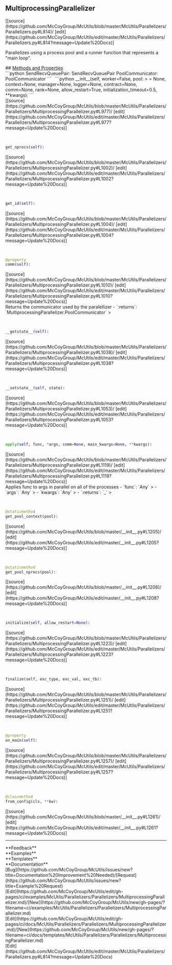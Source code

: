 ## <a id="McUtils.McUtils.Parallelizers.Parallelizers.MultiprocessingParallelizer">MultiprocessingParallelizer</a> 

<div class="docs-source-link" markdown="1">
[[source](https://github.com/McCoyGroup/McUtils/blob/master/McUtils/Parallelizers/Parallelizers.py#L814)/
[edit](https://github.com/McCoyGroup/McUtils/edit/master/McUtils/Parallelizers/Parallelizers.py#L814?message=Update%20Docs)]
</div>

Parallelizes using a  process pool and a runner
function that represents a "main loop".







<div class="collapsible-section">
 <div class="collapsible-section collapsible-section-header" markdown="1">
## <a class="collapse-link" data-toggle="collapse" href="#methods" markdown="1"> Methods and Properties</a> <a class="float-right" data-toggle="collapse" href="#methods"><i class="fa fa-chevron-down"></i></a>
 </div>
 <div class="collapsible-section collapsible-section-body collapse show" id="methods" markdown="1">
 ```python
SendRecvQueuePair: SendRecvQueuePair
PoolCommunicator: PoolCommunicator
```
<a id="McUtils.McUtils.Parallelizers.Parallelizers.MultiprocessingParallelizer.__init__" class="docs-object-method">&nbsp;</a> 
```python
__init__(self, worker=False, pool: <bound method BaseContext.Pool of <multiprocessing.context.DefaultContext instance>> = None, context=None, manager=None, logger=None, contract=None, comm=None, rank=None, allow_restart=True, initialization_timeout=0.5, **kwargs): 
```
<div class="docs-source-link" markdown="1">
[[source](https://github.com/McCoyGroup/McUtils/blob/master/McUtils/Parallelizers/Parallelizers/MultiprocessingParallelizer.py#L977)/
[edit](https://github.com/McCoyGroup/McUtils/edit/master/McUtils/Parallelizers/Parallelizers/MultiprocessingParallelizer.py#L977?message=Update%20Docs)]
</div>


<a id="McUtils.McUtils.Parallelizers.Parallelizers.MultiprocessingParallelizer.get_nprocs" class="docs-object-method">&nbsp;</a> 
```python
get_nprocs(self): 
```
<div class="docs-source-link" markdown="1">
[[source](https://github.com/McCoyGroup/McUtils/blob/master/McUtils/Parallelizers/Parallelizers/MultiprocessingParallelizer.py#L1002)/
[edit](https://github.com/McCoyGroup/McUtils/edit/master/McUtils/Parallelizers/Parallelizers/MultiprocessingParallelizer.py#L1002?message=Update%20Docs)]
</div>


<a id="McUtils.McUtils.Parallelizers.Parallelizers.MultiprocessingParallelizer.get_id" class="docs-object-method">&nbsp;</a> 
```python
get_id(self): 
```
<div class="docs-source-link" markdown="1">
[[source](https://github.com/McCoyGroup/McUtils/blob/master/McUtils/Parallelizers/Parallelizers/MultiprocessingParallelizer.py#L1004)/
[edit](https://github.com/McCoyGroup/McUtils/edit/master/McUtils/Parallelizers/Parallelizers/MultiprocessingParallelizer.py#L1004?message=Update%20Docs)]
</div>


<a id="McUtils.McUtils.Parallelizers.Parallelizers.MultiprocessingParallelizer.comm" class="docs-object-method">&nbsp;</a> 
```python
@property
comm(self): 
```
<div class="docs-source-link" markdown="1">
[[source](https://github.com/McCoyGroup/McUtils/blob/master/McUtils/Parallelizers/Parallelizers/MultiprocessingParallelizer.py#L1010)/
[edit](https://github.com/McCoyGroup/McUtils/edit/master/McUtils/Parallelizers/Parallelizers/MultiprocessingParallelizer.py#L1010?message=Update%20Docs)]
</div>
Returns the communicator used by the paralellizer
  - `:returns`: `MultiprocessingParallelizer.PoolCommunicator`
    >


<a id="McUtils.McUtils.Parallelizers.Parallelizers.MultiprocessingParallelizer.__getstate__" class="docs-object-method">&nbsp;</a> 
```python
__getstate__(self): 
```
<div class="docs-source-link" markdown="1">
[[source](https://github.com/McCoyGroup/McUtils/blob/master/McUtils/Parallelizers/Parallelizers/MultiprocessingParallelizer.py#L1038)/
[edit](https://github.com/McCoyGroup/McUtils/edit/master/McUtils/Parallelizers/Parallelizers/MultiprocessingParallelizer.py#L1038?message=Update%20Docs)]
</div>


<a id="McUtils.McUtils.Parallelizers.Parallelizers.MultiprocessingParallelizer.__setstate__" class="docs-object-method">&nbsp;</a> 
```python
__setstate__(self, state): 
```
<div class="docs-source-link" markdown="1">
[[source](https://github.com/McCoyGroup/McUtils/blob/master/McUtils/Parallelizers/Parallelizers/MultiprocessingParallelizer.py#L1053)/
[edit](https://github.com/McCoyGroup/McUtils/edit/master/McUtils/Parallelizers/Parallelizers/MultiprocessingParallelizer.py#L1053?message=Update%20Docs)]
</div>


<a id="McUtils.McUtils.Parallelizers.Parallelizers.MultiprocessingParallelizer.apply" class="docs-object-method">&nbsp;</a> 
```python
apply(self, func, *args, comm=None, main_kwargs=None, **kwargs): 
```
<div class="docs-source-link" markdown="1">
[[source](https://github.com/McCoyGroup/McUtils/blob/master/McUtils/Parallelizers/Parallelizers/MultiprocessingParallelizer.py#L1119)/
[edit](https://github.com/McCoyGroup/McUtils/edit/master/McUtils/Parallelizers/Parallelizers/MultiprocessingParallelizer.py#L1119?message=Update%20Docs)]
</div>
Applies func to args in parallel on all of the processes
  - `func`: `Any`
    > 
  - `args`: `Any`
    > 
  - `kwargs`: `Any`
    > 
  - `:returns`: `_`
    >


<a id="McUtils.McUtils.Parallelizers.Parallelizers.MultiprocessingParallelizer.get_pool_context" class="docs-object-method">&nbsp;</a> 
```python
@staticmethod
get_pool_context(pool): 
```
<div class="docs-source-link" markdown="1">
[[source](https://github.com/McCoyGroup/McUtils/blob/master/__init__.py#L1205)/
[edit](https://github.com/McCoyGroup/McUtils/edit/master/__init__.py#L1205?message=Update%20Docs)]
</div>


<a id="McUtils.McUtils.Parallelizers.Parallelizers.MultiprocessingParallelizer.get_pool_nprocs" class="docs-object-method">&nbsp;</a> 
```python
@staticmethod
get_pool_nprocs(pool): 
```
<div class="docs-source-link" markdown="1">
[[source](https://github.com/McCoyGroup/McUtils/blob/master/__init__.py#L1208)/
[edit](https://github.com/McCoyGroup/McUtils/edit/master/__init__.py#L1208?message=Update%20Docs)]
</div>


<a id="McUtils.McUtils.Parallelizers.Parallelizers.MultiprocessingParallelizer.initialize" class="docs-object-method">&nbsp;</a> 
```python
initialize(self, allow_restart=None): 
```
<div class="docs-source-link" markdown="1">
[[source](https://github.com/McCoyGroup/McUtils/blob/master/McUtils/Parallelizers/Parallelizers/MultiprocessingParallelizer.py#L1223)/
[edit](https://github.com/McCoyGroup/McUtils/edit/master/McUtils/Parallelizers/Parallelizers/MultiprocessingParallelizer.py#L1223?message=Update%20Docs)]
</div>


<a id="McUtils.McUtils.Parallelizers.Parallelizers.MultiprocessingParallelizer.finalize" class="docs-object-method">&nbsp;</a> 
```python
finalize(self, exc_type, exc_val, exc_tb): 
```
<div class="docs-source-link" markdown="1">
[[source](https://github.com/McCoyGroup/McUtils/blob/master/McUtils/Parallelizers/Parallelizers/MultiprocessingParallelizer.py#L1251)/
[edit](https://github.com/McCoyGroup/McUtils/edit/master/McUtils/Parallelizers/Parallelizers/MultiprocessingParallelizer.py#L1251?message=Update%20Docs)]
</div>


<a id="McUtils.McUtils.Parallelizers.Parallelizers.MultiprocessingParallelizer.on_main" class="docs-object-method">&nbsp;</a> 
```python
@property
on_main(self): 
```
<div class="docs-source-link" markdown="1">
[[source](https://github.com/McCoyGroup/McUtils/blob/master/McUtils/Parallelizers/Parallelizers/MultiprocessingParallelizer.py#L1257)/
[edit](https://github.com/McCoyGroup/McUtils/edit/master/McUtils/Parallelizers/Parallelizers/MultiprocessingParallelizer.py#L1257?message=Update%20Docs)]
</div>


<a id="McUtils.McUtils.Parallelizers.Parallelizers.MultiprocessingParallelizer.from_config" class="docs-object-method">&nbsp;</a> 
```python
@classmethod
from_config(cls, **kw): 
```
<div class="docs-source-link" markdown="1">
[[source](https://github.com/McCoyGroup/McUtils/blob/master/__init__.py#L1261)/
[edit](https://github.com/McCoyGroup/McUtils/edit/master/__init__.py#L1261?message=Update%20Docs)]
</div>
 </div>
</div>












---


<div markdown="1" class="text-secondary">
<div class="container">
  <div class="row">
   <div class="col" markdown="1">
**Feedback**   
</div>
   <div class="col" markdown="1">
**Examples**   
</div>
   <div class="col" markdown="1">
**Templates**   
</div>
   <div class="col" markdown="1">
**Documentation**   
</div>
   <div class="col" markdown="1">
   
</div>
   <div class="col" markdown="1">
   
</div>
   <div class="col" markdown="1">
   
</div>
</div>
  <div class="row">
   <div class="col" markdown="1">
[Bug](https://github.com/McCoyGroup/McUtils/issues/new?title=Documentation%20Improvement%20Needed)/[Request](https://github.com/McCoyGroup/McUtils/issues/new?title=Example%20Request)   
</div>
   <div class="col" markdown="1">
[Edit](https://github.com/McCoyGroup/McUtils/edit/gh-pages/ci/examples/McUtils/Parallelizers/Parallelizers/MultiprocessingParallelizer.md)/[New](https://github.com/McCoyGroup/McUtils/new/gh-pages/?filename=ci/examples/McUtils/Parallelizers/Parallelizers/MultiprocessingParallelizer.md)   
</div>
   <div class="col" markdown="1">
[Edit](https://github.com/McCoyGroup/McUtils/edit/gh-pages/ci/docs/McUtils/Parallelizers/Parallelizers/MultiprocessingParallelizer.md)/[New](https://github.com/McCoyGroup/McUtils/new/gh-pages/?filename=ci/docs/templates/McUtils/Parallelizers/Parallelizers/MultiprocessingParallelizer.md)   
</div>
   <div class="col" markdown="1">
[Edit](https://github.com/McCoyGroup/McUtils/edit/master/McUtils/Parallelizers/Parallelizers.py#L814?message=Update%20Docs)   
</div>
   <div class="col" markdown="1">
   
</div>
   <div class="col" markdown="1">
   
</div>
   <div class="col" markdown="1">
   
</div>
</div>
</div>
</div>